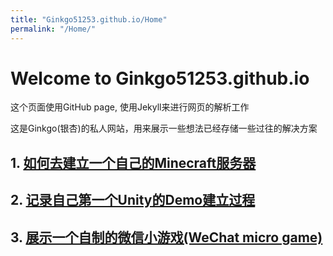 ```yaml
---
title: "Ginkgo51253.github.io/Home"
permalink: "/Home/"
---
```


# Welcome to Ginkgo51253.github.io

这个页面使用GitHub page, 使用Jekyll来进行网页的解析工作

这是Ginkgo(银杏)的私人网站，用来展示一些想法已经存储一些过往的解决方案

## 1. [如何去建立一个自己的Minecraft服务器](Ginkgo51253.github.io/Minecraftserver)

## 2. [记录自己第一个Unity的Demo建立过程](Ginkgo51253.github.io/FirstUnityDemo/)
##  3. [展示一个自制的微信小游戏(WeChat micro game)](Ginkgo51253.github.io/PMcollect)


